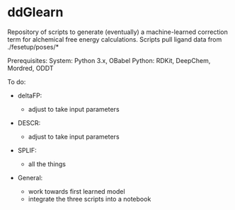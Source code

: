 # ddGlearn

Repository of scripts to generate (eventually) a machine-learned correction term for alchemical free energy calculations.
Scripts pull ligand data from ./fesetup/poses/*

Prerequisites:
System: Python 3.x, OBabel
Python: RDKit, DeepChem, Mordred, ODDT

To do:
- deltaFP:
	- adjust to take input parameters
- DESCR:
	- adjust to take input parameters
- SPLIF:
	- all the things

- General:
	- work towards first learned model
	- integrate the three scripts into a notebook 

